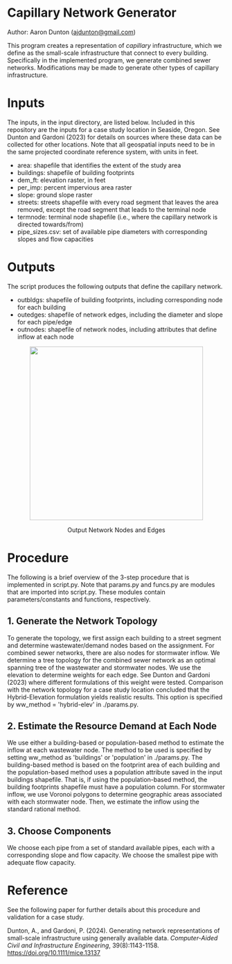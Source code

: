 # Capillary Network Generator
Author: Aaron Dunton (ajdunton@gmail.com)

This program creates a representation of *capillary* infrastructure, which we define as the small-scale infrastructure that connect to every building. Specifically in the implemented program, we generate combined sewer networks. Modifications may be made to generate other types of capillary infrastructure.

# Inputs
The inputs, in the input directory, are listed below. Included in this repository are the inputs for a case study location in Seaside, Oregon. See Dunton and Gardoni (2023) for details on sources where these data can be collected for other locations. Note that all geospatial inputs need to be in the same projected coordinate reference system, with units in feet.
- area: shapefile that identifies the extent of the study area
- buildings: shapefile of building footprints 
- dem_ft: elevation raster, in feet
- per_imp: percent impervious area raster
- slope: ground slope raster
- streets: streets shapefile with every road segment that leaves the area removed, except the road segment that leads to the terminal node
- termnode: terminal node shapefile (i.e., where the capillary network is directed towards/from)
- pipe_sizes.csv: set of available pipe diameters with corresponding slopes and flow capacities

# Outputs
The script produces the following outputs that define the capillary network.
- outbldgs: shapefile of building footprints, including corresponding node for each building
- outedges: shapefile of network edges, including the diameter and slope for each pipe/edge
- outnodes: shapefile of network nodes, including attributes that define inflow at each node

<p align="center">
  <img src="https://github.com/ajdunton/capillary-network-generator/assets/147078788/74bebab9-113a-4f0d-9395-021f0c281d5d" width="400">
</p>
<p align="center">
  Output Network Nodes and Edges
</p>

# Procedure
The following is a brief overview of the 3-step procedure that is implemented in script.py. Note that params.py and funcs.py are modules that are imported into script.py. These modules contain parameters/constants and functions, respectively. 

## 1. Generate the Network Topology
To generate the topology, we first assign each building to a street segment and determine wastewater/demand nodes based on the assignment. For combined sewer networks, there are also nodes for stormwater inflow. We determine a tree topology for the combined sewer network as an optimal spanning tree of the wastewater and stormwater nodes. We use the elevation to determine weights for each edge. See Dunton and Gardoni (2023) where different formulations of this weight were tested. Comparison with the network topology for a case study location concluded that the Hybrid-Elevation formulation yields realistic results. This option is specified by ww_method = 'hybrid-elev' in ./params.py.

## 2. Estimate the Resource Demand at Each Node
We use either a building-based or population-based method to estimate the inflow at each wastewater node. The method to be used is specified by setting ww_method as 'buildings' or 'population' in ./params.py. The building-based method is based on the footprint area of each building and the population-based method uses a population attribute saved in the input buildings shapefile. That is, if using the population-based method, the building footprints shapefile must have a population column.
For stormwater inflow, we use Voronoi polygons to determine geographic areas associated with each stormwater node. Then, we estimate the inflow using the standard rational method.

## 3. Choose Components
We choose each pipe from a set of standard available pipes, each with a corresponding slope and flow capacity. We choose the smallest pipe with adequate flow capacity.

# Reference
See the following paper for further details about this procedure and validation for a case study.

Dunton, A., and Gardoni, P. (2024). Generating network representations of small-scale infrastructure using generally available data. *Computer-Aided Civil and Infrastructure Engineering*, 39(8):1143-1158. https://doi.org/10.1111/mice.13137
